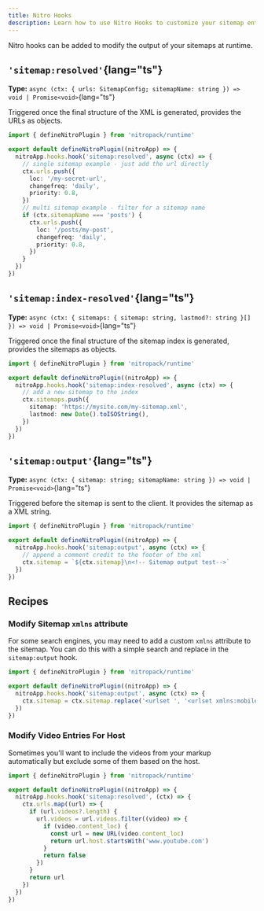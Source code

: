 ```yaml
---
title: Nitro Hooks
description: Learn how to use Nitro Hooks to customize your sitemap entries.
---
```


Nitro hooks can be added to modify the output of your sitemaps at runtime.

## `'sitemap:resolved'`{lang="ts"}

**Type:** `async (ctx: { urls: SitemapConfig; sitemapName: string }) => void | Promise<void>`{lang="ts"}

Triggered once the final structure of the XML is generated, provides the URLs as objects.

```ts [server/plugins/sitemap.ts]
import { defineNitroPlugin } from 'nitropack/runtime'

export default defineNitroPlugin((nitroApp) => {
  nitroApp.hooks.hook('sitemap:resolved', async (ctx) => {
    // single sitemap example - just add the url directly
    ctx.urls.push({
      loc: '/my-secret-url',
      changefreq: 'daily',
      priority: 0.8,
    })
    // multi sitemap example - filter for a sitemap name
    if (ctx.sitemapName === 'posts') {
      ctx.urls.push({
        loc: '/posts/my-post',
        changefreq: 'daily',
        priority: 0.8,
      })
    }
  })
})
```

## `'sitemap:index-resolved'`{lang="ts"}

**Type:** `async (ctx: { sitemaps: { sitemap: string, lastmod?: string }[] }) => void | Promise<void>`{lang="ts"}

Triggered once the final structure of the sitemap index is generated, provides the sitemaps as objects.

```ts [server/plugins/sitemap.ts]
import { defineNitroPlugin } from 'nitropack/runtime'

export default defineNitroPlugin((nitroApp) => {
  nitroApp.hooks.hook('sitemap:index-resolved', async (ctx) => {
    // add a new sitemap to the index
    ctx.sitemaps.push({
      sitemap: 'https://mysite.com/my-sitemap.xml',
      lastmod: new Date().toISOString(),
    })
  })
})
```

## `'sitemap:output'`{lang="ts"}

**Type:** `async (ctx: { sitemap: string; sitemapName: string }) => void | Promise<void>`{lang="ts"}

Triggered before the sitemap is sent to the client.
It provides the sitemap as a XML string.

```ts [server/plugins/sitemap.ts]
import { defineNitroPlugin } from 'nitropack/runtime'

export default defineNitroPlugin((nitroApp) => {
  nitroApp.hooks.hook('sitemap:output', async (ctx) => {
    // append a comment credit to the footer of the xml
    ctx.sitemap = `${ctx.sitemap}\n<!-- Sitemap output test-->`
  })
})
```

## Recipes

### Modify Sitemap `xmlns` attribute

For some search engines, you may need to add a custom `xmlns` attribute to the sitemap. You can do this with a simple
search and replace in the `sitemap:output` hook.

```ts [server/plugins/sitemap.ts]
import { defineNitroPlugin } from 'nitropack/runtime'

export default defineNitroPlugin((nitroApp) => {
  nitroApp.hooks.hook('sitemap:output', async (ctx) => {
    ctx.sitemap = ctx.sitemap.replace('<urlset ', '<urlset xmlns:mobile="http://www.baidu.com/schemas/sitemap-mobile/1/" ')
  })
})
```

### Modify Video Entries For Host

Sometimes you'll want to include the videos from your markup automatically but exclude some of them based on the host.

```ts
import { defineNitroPlugin } from 'nitropack/runtime'

export default defineNitroPlugin((nitroApp) => {
  nitroApp.hooks.hook('sitemap:resolved', (ctx) => {
    ctx.urls.map((url) => {
      if (url.videos?.length) {
        url.videos = url.videos.filter((video) => {
          if (video.content_loc) {
            const url = new URL(video.content_loc)
            return url.host.startsWith('www.youtube.com')
          }
          return false
        })
      }
      return url
    })
  })
})
```
